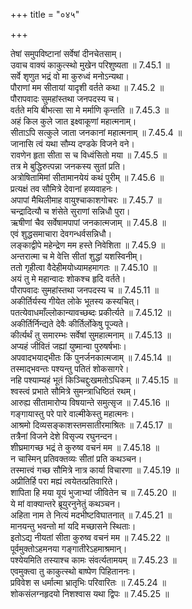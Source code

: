 +++
title = "०४५"

+++


  
तेषां समुपविष्टानां सर्वेषां दीनचेतसाम्।  
उवाच वाक्यं काकुत्स्थो मुखेन परिशुष्यता ॥ 7.45.1 ॥   
सर्वे शृणुत भद्रं वो मा कुरुध्वं मनोऽन्यथा।  
पौराणां मम सीतायां यादृशी वर्तते कथा ॥ 7.45.2 ॥   
पौरापवादः सुमहांस्तथा जनपदस्य च।  
वर्तते मयि बीभत्सा सा मे मर्माणि कृन्तति ॥ 7.45.3 ॥   
अहं किल कुले जात इक्ष्वाकूणां महात्मनाम्।  
सीताऽपि सत्कुले जाता जनकानां महात्मनाम् ॥ 7.45.4 ॥   
जानासि त्वं यथा सौम्य दण्डके विजने वने।  
रावणेन हृता सीता स च विध्वंसितो मया ॥ 7.45.5 ॥   
तत्र मे बुद्धिरुत्पन्ना जनकस्य सुतां प्रति।  
अत्रोषितामिमां सीतामानयेयं कथं पुरीम् ॥ 7.45.6 ॥   
प्रत्यक्षं तव सौमित्रे देवानां हव्यवाहनः।  
अपापां मैथिलीमाह वायुश्चाकाशगोचरः ॥ 7.45.7 ॥   
चन्द्रादित्यौ च शंसेते सुराणां सन्निधौ पुरा।  
ऋषीणां चैव सर्वेषामपापां जनकात्मजाम् ॥ 7.45.8 ॥   
एवं शुद्धसमाचारा देवगन्धर्वसन्निधौ।  
लङ्काद्वीपे महेन्द्रेण मम हस्ते निवेशिता ॥ 7.45.9 ॥   
अन्तरात्मा च मे वेत्ति सीतां शुद्धां यशस्विनीम्।  
ततो गृहीत्वा वैदेहीमयोध्यामहमागतः ॥ 7.45.10 ॥   
अयं तु मे महान्वादः शोकश्च हृदि वर्तते।  
पौरापवादः सुमहांस्तथा जनपदस्य च ॥ 7.45.11 ॥   
अकीर्तिर्यस्य गीयेत लोके भूतस्य कस्यचित्।  
पतत्येवाधमाँल्लोकान्यावच्छब्दः प्रकीर्त्यते ॥ 7.45.12 ॥   
अकीर्तिर्निन्द्यते देवैः कीर्तिर्लोकेषु पूज्यते।  
कीर्त्यर्थं तु समारम्भः सर्वेषां सुमहात्मनाम् ॥ 7.45.13 ॥   
अप्यहं जीवितं जह्यां युष्मान्वा पुरुषर्षभाः।  
अपवादभयाद्भीतः किं पुनर्जनकात्मजाम् ॥ 7.45.14 ॥   
तस्माद्भवन्तः पश्यन्तु पतितं शोकसागरे।  
नहि पश्याम्यहं भूतं किञ्चिद्दुःखमतोऽधिकम् ॥ 7.45.15 ॥   
श्वस्त्वं प्रभाते सौमित्रे सुमन्त्राधिष्ठितं रथम्।  
आरुह्य सीतामारोप्य विषयान्ते समुत्सृज ॥ 7.45.16 ॥   
गङ्गायास्तु परे पारे वाल्मीकेस्तु महात्मनः।  
आश्रमो दिव्यसङ्काशस्तमसातीरमाश्रितः ॥ 7.45.17 ॥   
तत्रैनां विजने देशे विसृज्य रघुनन्दन।  
शीघ्रमागच्छ भद्रं ते कुरुष्व वचनं मम ॥ 7.45.18 ॥   
न चास्मिन् प्रतिवक्तव्यः सीतां प्रति कथञ्चन।  
तस्मात्त्वं गच्छ सौमित्रे नात्र कार्या विचारणा ॥ 7.45.19 ॥   
अप्रीतिर्हि परा मह्यं त्वयेतत्प्रतिवारिते।  
शापिता हि मया यूयं भुजाभ्यां जीवितेन च ॥ 7.45.20 ॥   
ये मां वाक्यान्तरे ब्रूयुरनुनेतुं कथञ्चन।  
अहिता नाम ते नित्यं मदभीष्टविघातनात् ॥ 7.45.21 ॥   
मानयन्तु भवन्तो मां यदि मच्छासने स्थिताः।  
इतोऽद्य नीयतां सीता कुरुष्व वचनं मम ॥ 7.45.22 ॥   
पूर्वमुक्तोऽहमनया गङ्गातीरेऽहमाश्रमान्।  
पश्येयमिति तस्याश्च कामः संवर्त्यतामयम् ॥ 7.45.23 ॥   
एवमुक्त्वा तु काकुत्स्थो बाष्पेण पिहिताननः।  
प्रविवेश स धर्मात्मा भ्रातृभिः परिवारितः ॥ 7.45.24 ॥   
शोकसंलग्नहृदयो निशश्वास यथा द्विपः ॥ 7.45.25 ॥   
